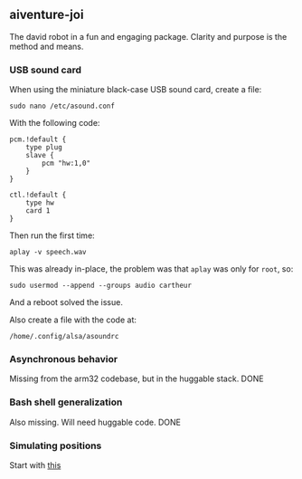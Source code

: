 ## aiventure-joi

The david robot in a fun and engaging package. Clarity and purpose is the method and means.

### USB sound card

When using the miniature black-case USB sound card, create a file:

`sudo nano /etc/asound.conf`

With the following code:
```
pcm.!default {
	type plug
	slave {
		pcm "hw:1,0"
	}
}

ctl.!default {
	type hw
	card 1
}
```
Then run the first time:

`aplay -v speech.wav`

This was already in-place, the problem was that `aplay` was only for `root`, so:

`sudo usermod --append --groups audio cartheur`

And a reboot solved the issue.

Also create a file with the code at:

`/home/.config/alsa/asoundrc`

### Asynchronous behavior

Missing from the arm32 codebase, but in the huggable stack. DONE

### Bash shell generalization

Also missing. Will need huggable code. DONE

### Simulating positions

Start with [this](https://docs.poppy-project.org/en/installation/install-vrep.html)